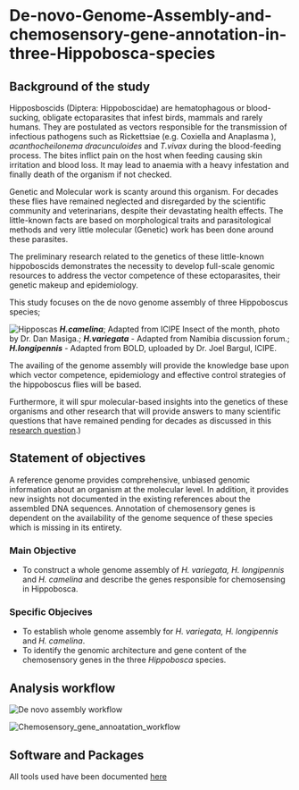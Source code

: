 # De-novo-Genome-Assembly-and-chemosensory-gene-annotation-in-three-Hippobosca-species


## Background of the study

Hipposboscids (Diptera: Hippoboscidae) are hematophagous or blood-sucking, obligate ectoparasites that infest birds, mammals and rarely humans. They are postulated as vectors responsible for the transmission of infectious pathogens such as Rickettsiae (e.g. Coxiella and Anaplasma ), *acanthocheilonema dracunculoides* and *T.vivax* during the blood-feeding process. The bites inflict pain on the host when feeding causing skin irritation and blood loss. It may lead to anaemia with a heavy infestation and finally death of the organism if not checked.

Genetic and Molecular work is scanty around this organism. For decades these flies have remained neglected and disregarded by the scientific community and veterinarians, despite their devastating health effects. The little-known facts are based on morphological traits and parasitological methods and very little molecular (Genetic) work has been done around these parasites. 

The preliminary research related to the genetics of these little-known hippoboscids demonstrates the necessity to develop full-scale genomic resources to address the vector competence of these ectoparasites, their genetic makeup and epidemiology.

This study focuses on the de novo genome assembly of three Hippoboscus species;

![Hipposcas](https://user-images.githubusercontent.com/60787991/210814031-8cc59cd8-8813-4046-9544-dbbe086fc360.png)
***H.camelina***; Adapted from ICIPE Insect of the month, photo by Dr. Dan Masiga.; ***H.variegata*** - Adapted from Namibia discussion forum.; ***H.longipennis*** - Adapted from BOLD, uploaded by Dr. Joel Bargul, ICIPE.


The availing of the genome assembly will provide the knowledge base upon which vector competence, epidemiology and effective control strategies of the hippoboscus flies will be based. 

Furthermore, it will spur molecular-based insights into the genetics of these organisms and other research that will provide answers to many scientific questions that have remained pending for decades as discussed in this [research question](https://github.com/fredrickkebaso/Hippobosca-De-novo-Genome-Assembly/blob/main/documents/Literature/Research%20question%20or%20Gaps.md).)


 ## Statement of objectives

A reference genome provides comprehensive, unbiased genomic information about an organism at the molecular level. In addition, it provides new insights not documented in the existing references about the assembled DNA sequences. Annotation of chemosensory genes is dependent on the availability of the genome sequence of these species which is missing in its entirety. 

### Main Objective 

- To construct a whole genome assembly of *H. variegata, H. longipennis* and *H. camelina* and describe the genes responsible for chemosensing in Hippobosca.

### Specific Objecives

- To establish whole genome assembly for *H. variegata, H. longipennis* and *H. camelina*.
- To identify the genomic architecture and gene content of the chemosensory genes in the three *Hippobosca* species.

## Analysis workflow

![De novo assembly workflow](https://user-images.githubusercontent.com/60787991/215972147-e1667208-7ac9-408d-a475-096ccb4b57b0.png)

![Chemosensory_gene_annoatation_workflow](https://user-images.githubusercontent.com/60787991/215972198-01592f5e-b39e-41c1-a5df-3985b40a92a9.png)



## Software and Packages

All tools used have been documented [here](https://github.com/fredrickkebaso/Hippobosca-De-novo-Genome-Assembly/blob/main/tools%20(software%20packages).md)
